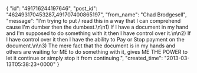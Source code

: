  {
   "id": "491716244197646",
   "post_id": "462493170453287_491707400865197",
   "from_name": "Chad Brodgesell",
   "message": "I'm trying to put / read this in a way that I can comprehend cause I'm dumber then the dumbest.\n\n1) If I have a document in my hand and I'm supposed to do something with it then I have control over it.\n\n2) If I have control over it then I have the ability to Pay or Stop payment on the document.\n\n3) The mere fact that the document is in my hands and others are waiting for ME to do something with it, gives ME THE POWER to let it continue or simply stop it from continuing.",
   "created_time": "2013-03-13T05:38:23+0000"
 }
